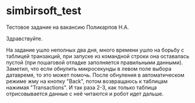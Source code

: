 # simbirsoft_test
Тестовое задание на вакансию Поликарпов Н.А.

Здравствуйте.

На задание ушло неполных два дня, много времени ушло на борьбу с таблицей транзакций, при запуске из командной строки она оставалась пустой (при пошаговой отладке заполняется правильными данными). Заметил, что если обнулить микросекунды в левом поле выбора датавремя, то это может помочь. После обнуления в автоматическом режиме жму на кнопку "Back", потом возвращаюсь к таблицам нажимая "Transactions". И так раза 2-3, как только таблица отрисовывается данные с неё читаются и робот идет дальше.
